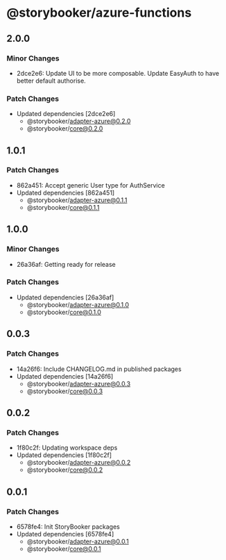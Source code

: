 # @storybooker/azure-functions

## 2.0.0

### Minor Changes

- 2dce2e6: Update UI to be more composable. Update EasyAuth to have better default authorise.

### Patch Changes

- Updated dependencies [2dce2e6]
  - @storybooker/adapter-azure@0.2.0
  - @storybooker/core@0.2.0

## 1.0.1

### Patch Changes

- 862a451: Accept generic User type for AuthService
- Updated dependencies [862a451]
  - @storybooker/adapter-azure@0.1.1
  - @storybooker/core@0.1.1

## 1.0.0

### Minor Changes

- 26a36af: Getting ready for release

### Patch Changes

- Updated dependencies [26a36af]
  - @storybooker/adapter-azure@0.1.0
  - @storybooker/core@0.1.0

## 0.0.3

### Patch Changes

- 14a26f6: Include CHANGELOG.md in published packages
- Updated dependencies [14a26f6]
  - @storybooker/adapter-azure@0.0.3
  - @storybooker/core@0.0.3

## 0.0.2

### Patch Changes

- 1f80c2f: Updating workspace deps
- Updated dependencies [1f80c2f]
  - @storybooker/adapter-azure@0.0.2
  - @storybooker/core@0.0.2

## 0.0.1

### Patch Changes

- 6578fe4: Init StoryBooker packages
- Updated dependencies [6578fe4]
  - @storybooker/adapter-azure@0.0.1
  - @storybooker/core@0.0.1
